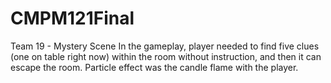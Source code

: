 # CMPM121Final
Team 19 - Mystery Scene
In the gameplay, player needed to find five clues (one on table right now) within the room without instruction, and then it can escape the room.
Particle effect was the candle flame with the player.
